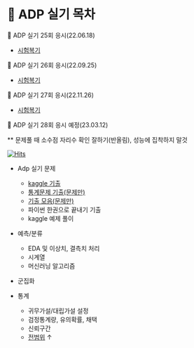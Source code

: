 # :pencil: ADP 실기 목차

:pushpin: ADP 실기 25회 응시(22.06.18)
- [시험복기](https://xod22.tistory.com/132)

:pushpin: ADP 실기 26회 응시(22.09.25)
- [시험복기](https://xod22.tistory.com/145)

:pushpin: ADP 실기 27회 응시(22.11.26)
- [시험복기](https://xod22.tistory.com/148)

:pushpin: ADP 실기 28회 응시 예정(23.03.12)

** 문제풀 때 소수점 자리수 확인 잘하기(반올림), 성능에 집착하지 말것

[![Hits](https://hits.seeyoufarm.com/api/count/incr/badge.svg?url=https%3A%2F%2Fgithub.com%2Fteng-ny%2FADPStudy&count_bg=%2305AEEF&title_bg=%23555555&icon=waze.svg&icon_color=%23E7E7E7&title=hits&edge_flat=false)](https://hits.seeyoufarm.com)

- Adp 실기 문제
  - [kaggle 기출](https://www.kaggle.com/kukuroo3/discussion)
  - [통계문제 기출(문제만)](https://didalsgur.tistory.com/87?category=750762)
  - [기출 모음(문제만)](https://lovelydiary.tistory.com/381)
  - 파이썬 한권으로 끝내기 기출
  - kaggle 예제 풀이

- 예측/분류
  - EDA 및 이상치, 결측치 처리
  - 시계열
  - 머신러닝 알고리즘
- 군집화
- 통계
  - 귀무가설/대립가설 설정
  - 검정통계량, 유의확률, 채택
  - 신뢰구간
  - [전범위](https://github.com/H2O-500ml/ADP) ↑


